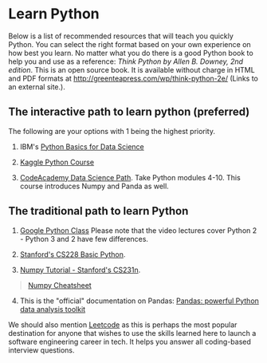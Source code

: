 
# Learn Python

Below is a list of recommended resources that will teach you quickly Python. You can select the right format based on your own experience on how best you learn. No matter what you do there is a good Python book to help you and use as a reference:  _Think Python by Allen B. Downey, 2nd edition_. This is an open source book. It is available without charge in HTML and PDF formats at http://greenteapress.com/wp/think-python-2e/ (Links to an external site.).

## The interactive path to learn python (preferred)

The following are your options with 1 being the highest priority. 

1. IBM's [Python Basics for Data Science](https://www.edx.org/course/python-basics-for-data-science)

2. [Kaggle Python Course](https://www.kaggle.com/learn/python)

3. [CodeAcademy Data Science Path](https://www.codecademy.com/learn/paths/data-science). Take Python modules 4-10. This course introduces Numpy and Panda as well. 

## The traditional path to learn  Python

1.  [Google Python Class](https://developers.google.com/edu/python/) Please note that the video lectures cover Python 2 - Python 3 and 2 have few differences.

2. [Stanford's CS228 Basic Python](https://github.com/kuleshov/cs228-material/blob/master/tutorials/python/cs228-python-tutorial.ipynb). 

3. [Numpy Tutorial - Stanford's CS231n](http://cs231n.github.io/python-numpy-tutorial/).
   
> [Numpy Cheatsheet](https://s3.amazonaws.com/assets.datacamp.com/blog_assets/Numpy_Python_Cheat_Sheet.pdf)

4. This is the "official" documentation on Pandas:  [Pandas: powerful Python data analysis toolkit](https://pandas.pydata.org/pandas-docs/stable/pandas.pdf)

We should also mention [Leetcode](https://leetcode.com/) as this is perhaps the most popular destination for anyone that wishes to use the skills learned here to launch a software engineering career in tech. It helps you answer all coding-based interview questions. 